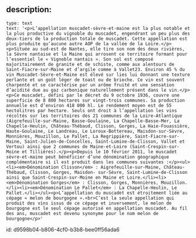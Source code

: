 description:
  -
    type: text
    text: '<p>L’appellation muscadet-sèvre-et-maine est la plus notable et la plus productive du vignoble du muscadet, engendrant un peu plus des deux-tiers de la production totale de muscadet. Cette appellation est plus produite qu’aucune autre AOP de la vallée de la Loire.</p><p>Située au sud-est de Nantes, elle tire son nom des deux rivières, la Sèvre nantaise et la Maine qui arrosent ce territoire formant pour l’essentiel le « Vignoble nantais ». Son sol est composé majoritairement de granite et de schiste, comme aux alentours de Saint-Fiacre-sur-Maine et d’argile comme à Vallet23. Environ 45 % du vin Muscadet-Sèvre-et-Maine est élevé sur lies lui donnant une texture perlante et un goût léger de toast ou de brioche. Ce vin est souvent charpenté et se caractérise par un arôme fruité et une sensation d’acidité due au gaz carbonique naturellement présent dans le vin.</p><p>Ce muscadet, défini par le décret du 9 octobre 1936, couvre une superficie de 8 800 hectares sur vingt-trois communes. Sa production annuelle est d’environ 418 000 hl. Le rendement moyen est de 55 hectolitres par hectare. Seuls ont droit à l’appellation les vins récoltés sur les territoires des 21 communes de la Loire-Atlantique (Aigrefeuille-sur-Maine, Basse-Goulaine, La Chapelle-Basse-Mer, La Chapelle-Heulin, Château-Thébaud, Clisson, Gorges, La Haie-Fouassière, Haute-Goulaine, Le Landreau, Le Loroux-Bottereau, Maisdon-sur-Sèvre, Monnières, Mouzillon, Le Pallet, La Regrippière, Saint-Fiacre-sur-Maine, Saint-Julien-de-Concelles, Saint-Lumine-de-Clisson, Vallet et Vertou) ainsi que 2 communes de Maine-et-Loire (Saint-Crespin-sur-Moine et Tillières).</p><p>Depuis le 10 février 2011, le muscadet sèvre-et-maine peut bénéficier d’une dénomination géographique complémentaire si il est produit dans les communes suivantes :</p><ul><li><em>Dénomination Clisson</em> : Aigrefeuille-sur-Maine, Château-Thébaud, Clisson, Gorges, Maisdon- sur-Sèvre, Saint-Lumine-de-Clisson ainsi que Saint-Crespin-sur-Moine en Maine et Loire.</li><li><em>Dénomination Gorges</em> : Clisson, Gorges, Monnières, Mouzillon.</li><li><em>Dénomination Le Pallet</em> : La Chapelle-Heulin, Le Pallet.</li></ul><p>L’appellation du muscadet est étroitement liée au cépage « melon de bourgogne ».<br>C’est la seule appellation qui produit des vins issus de ce cépage et inversement, le melon de bourgogne est le seul cépage autorisé en appellation muscadet. Au fil des ans, muscadet est devenu synonyme pour le nom melon de bourgogne</p>'
id: d9598b04-b806-4cf0-b3b8-bee0ff56ada6
